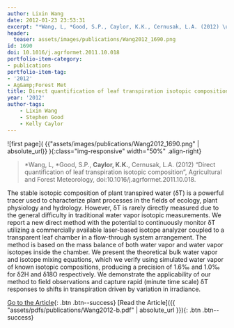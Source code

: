 ```yaml
---
author: Lixin Wang
date: 2012-01-23 23:53:31
excerpt: "*Wang, L, *Good, S.P., Caylor, K.K., Cernusak, L.A. (2012) \u201CDirect quantification of leaf transpiration isotopic composition\u201D, Agricultural and Forest Meteorology, doi:10.1016/ j.agrformet.2011.10.018."
header:
  teaser: assets/images/publications/Wang2012_1690.png
id: 1690
doi: 10.1016/j.agrformet.2011.10.018
portfolio-item-category:
- publications
portfolio-item-tag:
- '2012'
- Ag&amp;Forest Met
title: Direct quantification of leaf transpiration isotopic composition
year: '2012'
author-tags:
    - Lixin Wang
    - Stephen Good
    - Kelly Caylor
---
```


![first page]( {{"assets/images/publications/Wang2012_1690.png" | absolute_url}} ){:class="img-responsive" width="50%" .align-right}

> \*Wang, L, \*Good, S.P., **Caylor, K.K.**, Cernusak, L.A. (2012) “Direct quantification of leaf transpiration isotopic composition”, Agricultural and Forest Meteorology, doi:10.1016/j.agrformet.2011.10.018.


The stable isotopic composition of plant transpired water (δT) is a powerful tracer used to characterize plant processes in the fields of ecology, plant physiology and hydrology. However, δT is rarely directly measured due to the general difficulty in traditional water vapor isotopic measurements. We report a new direct method with the potential to continuously monitor δT utilizing a commercially available laser-based isotope analyzer coupled to a transparent leaf chamber in a flow-through system arrangement. The method is based on the mass balance of both water vapor and water vapor isotopes inside the chamber. We present the theoretical bulk water vapor and isotope mixing equations, which we verify using simulated water vapor of known isotopic compositions, producing a precision of 1.6‰ and 1.0‰ for δ2H and δ18O respectively. We demonstrate the applicability of our method to field observations and capture rapid (minute time scale) δT responses to shifts in transpiration driven by variation in irradiance.


[Go to the Article](http://dx.doi.org/10.1016/j.agrformet.2011.10.018){: .btn .btn--success} [Read the Article]({{ "assets/pdfs/publications/Wang2012-b.pdf" | absolute_url }}){: .btn .btn--success}